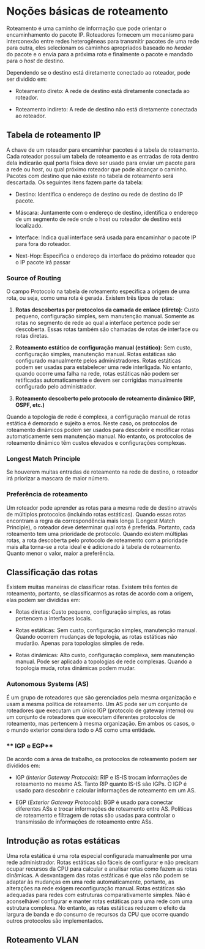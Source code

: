 ﻿# **Noções básicas de roteamento**

Roteamento é uma caminho de informação que pode orientar o encaminhamento do pacote IP. Roteadores fornecem um mecanismo para interconexão entre redes heterogêneas para transmitir pacotes de uma rede para outra, eles selecionam os caminhos apropriados baseado no _header_ do pacote e o envia para a próxima rota e finalmente o pacote e mandado para o _host_ de destino.

Dependendo se o destino está diretamente conectado ao roteador, pode ser dividido em: 

- Roteamento direto: A rede de destino está diretamente conectada ao roteador.

- Roteamento indireto:  A rede de destino não está diretamente conectada ao roteador.

## **Tabela de roteamento IP**

A chave de um roteador para encaminhar pacotes é a tabela de roteamento. Cada roteador possui um tabela de roteamento e as entradas de rota dentro dela indicarão qual porta física deve ser usado para enviar um pacote para a rede ou _host_, ou qual próximo roteador que pode alcançar o caminho. Pacotes com destino que não existe no tabela de roteamento será descartada. Os seguintes itens fazem parte da tabela:

- Destino: Identifica o endereço de destino ou rede de destino do IP
pacote.

- Máscara: Juntamente com o endereço de destino, identifica o endereço de um
segmento de rede onde o host ou roteador de destino está localizado.

- Interface: Indica qual interface será usada para encaminhar o pacote IP para fora do roteador.

- Next-Hop: Especifica o endereço da interface do próximo roteador que o IP pacote irá passar

### **Source of Routing**

O campo Protocolo na tabela de roteamento especifica a origem de uma rota, ou seja, como uma rota é gerada. Existem três tipos de rotas:

1. **Rotas descobertas por protocolos da camada de enlace (direto):** Custo pequeno, configuração simples, sem manutenção manual. Somente as rotas no segmento de rede ao qual a interface pertence pode ser descoberta. Essas rotas também são chamadas de rotas de interface ou rotas diretas.

2. **Roteamento estático de configuração manual (estático):** Sem custo, configuração simples, manutenção manual. Rotas estáticas são configurado manualmente pelos administradores. Rotas estáticas podem ser usadas para estabelecer uma rede interligada. No entanto, quando ocorre uma falha na rede, rotas estáticas não podem ser retificadas automaticamente e devem ser corrigidas manualmente configurado pelo administrador.

3. **Roteamento descoberto pelo protocolo de roteamento dinâmico (RIP, OSPF, etc.)**

Quando a topologia de rede é complexa, a configuração manual de rotas estática é demorado e sujeito a erros. Neste caso, os protocolos de roteamento dinâmicos podem ser usados ​​para descobrir e modificar rotas automaticamente sem manutenção manual. No entanto, os protocolos de roteamento dinâmico têm custos elevados e configurações complexas.

### **Longest Match Principle**

Se houverem muitas entradas de roteamento na rede de destino, o roteador irá priorizar a mascara de maior número.

### **Preferência de roteamento**

Um roteador pode aprender as rotas para a mesma rede de destino através de múltiplos protocolos (incluindo rotas estáticas). Quando essas rotas encontram a regra da correspondência mais longa (Longest Match Principle), o roteador deve determinar qual rota é preferida. Portanto, cada roteamento tem uma prioridade de protocolo. Quando existem múltiplas rotas, a rota descoberta pelo protocolo de roteamento com a prioridade mais alta torna-se a rota ideal e é adicionado à tabela de roteamento. Quanto menor o valor, maior a preferência.

## **Classificação das rotas**

Existem muitas maneiras de classificar rotas. Existem três fontes de roteamento, portanto, se classificarmos as rotas de acordo com a origem, elas podem ser divididas em:

- Rotas diretas: Custo pequeno, configuração simples, as rotas pertencem a interfaces locais.

- Rotas estáticas: Sem custo, configuração simples, manutenção manual. Quando ocorrem  mudanças de topologia, as rotas estáticas não mudarão. Apenas para topologias simples de rede.

- Rotas dinâmicas: Alto custo, configuração complexa, sem manutenção manual.
Pode ser aplicado a topologias de rede complexas. Quando a topologia muda,
rotas dinâmicas podem mudar.

### **Autonomous Systems (AS)**

É um grupo de roteadores que são gerenciados pela mesma organização e usam a mesma política de roteamento. Um AS pode ser um conjunto de roteadores que executam um único IGP (protocolo de gateway interno) ou um conjunto de roteadores que executam diferentes
protocolos de roteamento, mas pertencem à mesma organização. Em ambos os casos, o
o mundo exterior considera todo o AS como uma entidade.

### ** IGP e EGP**

De acordo com a área de trabalho, os protocolos de roteamento podem ser divididos em:

- IGP (_Interior Gateway Protocols_): RIP e IS-IS trocam informações de roteamento no mesmo AS. Tanto RIP quanto IS-IS são IGPs. O IGP é usado para descobrir e calcular informações de roteamento em um AS.

- EGP (_Exterior Gateway Protocols_): BGP é usado para conectar diferentes ASs e trocar informações de roteamento entre AS. Políticas de roteamento e filtragem de rotas são usadas para controlar o transmissão de informações de roteamento entre ASs.

## **Introdução as rotas estáticas**

Uma rota estática é uma rota especial configurada manualmente por uma rede
administrador. Rotas estáticas são fáceis de configurar e não precisam ocupar recursos da CPU para calcular e analisar rotas como fazem as rotas dinâmicas. A desvantagem das rotas estáticas é que elas não podem se adaptar às mudanças em uma rede automaticamente, portanto, as alterações na rede exigem reconfiguração manual.
Rotas estáticas são adequadas para redes com estruturas comparativamente simples. Não é
aconselhável configurar e manter rotas estáticas para uma rede com uma estrutura complexa. No entanto, as rotas estáticas reduzem o efeito da largura de banda e do consumo de recursos da CPU que ocorre quando outros protocolos são implementados.

## **Roteamento VLAN**


